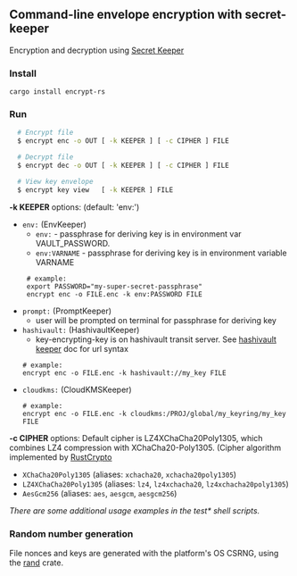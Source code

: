 ## Command-line envelope encryption with secret-keeper

Encryption and decryption using 
[Secret Keeper](https://crates.io/crates/secret-keeper) 

### Install

```cargo install encrypt-rs```

### Run

```sh
  # Encrypt file
  $ encrypt enc -o OUT [ -k KEEPER ] [ -c CIPHER ] FILE

  # Decrypt file
  $ encrypt dec -o OUT [ -k KEEPER ] [ -c CIPHER ] FILE

  # View key envelope
  $ encrypt key view   [ -k KEEPER ] FILE
```

__-k KEEPER__ options: (default: 'env:')
- `env:` (EnvKeeper)
  - `env:`  - passphrase for deriving key is in environment var VAULT_PASSWORD.
  - `env:VARNAME` - passphrase for deriving key is in environment variable VARNAME
  ```
   # example:
   export PASSWORD="my-super-secret-passphrase"
   encrypt enc -o FILE.enc -k env:PASSWORD FILE
   ```
- `prompt:` (PromptKeeper)
  - user will be prompted on terminal for passphrase for deriving key
- `hashivault:` (HashivaultKeeper)
  - key-encrypting-key is on hashivault transit server. See 
  [hashivault keeper](https://docs.rs/secret-keeper-hashivault) doc for url syntax
  ```
  # example:
  encrypt enc -o FILE.enc -k hashivault://my_key FILE
  ```
- `cloudkms:` (CloudKMSKeeper)
  ```
  # example:
  encrypt enc -o FILE.enc -k cloudkms:/PROJ/global/my_keyring/my_key FILE
  ```



__-c CIPHER__ options:
Default cipher is LZ4XChaCha20Poly1305, which combines LZ4
compression with XChaCha20-Poly1305. (Cipher algorithm 
implemented by
[RustCrypto](https://github.com/RustCrypto/AEADs/tree/master/chacha20poly1305)
 - `XChaCha20Poly1305` (aliases: `xchacha20`, `xchacha20poly1305`)
 - `LZ4XChaCha20Poly1305` (aliases: `lz4`, `lz4xchacha20`, `lz4xchacha20poly1305`)
 - `AesGcm256` (aliases: `aes`, `aesgcm`, `aesgcm256`)


_There are some additional usage examples in the test* shell scripts._

### Random number generation

File nonces and keys are generated with the platform's OS CSRNG,
using the [rand](https://crates.io/crates/rand) crate.


